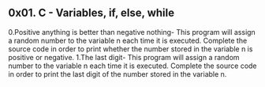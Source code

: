 ## 0x01. C - Variables, if, else, while
 0.Positive anything is better than negative nothing- This program will assign a random number to the variable n each time it is executed. Complete the source code in order to print whether the number stored in the variable n is positive or negative.
 1.The last digit- This program will assign a random number to the variable n each time it is executed. Complete the source code in order to print the last digit of the number stored in the variable n.
